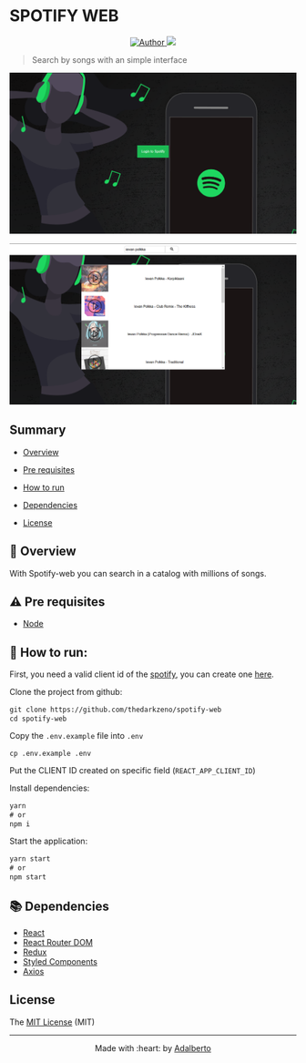 # SPOTIFY WEB

<p align="center">
  <a href="https://github.com/thedarkzeno">
        <img src="https://img.shields.io/badge/Author-thedarkzeno-brightgreen" alt="Author" />
    </a>
  <img src="http://img.shields.io/static/v1?label=License&message=MIT&color=green"/>
</p>


> Search by songs with an simple interface

<p align="center"><img src="./screenshots/2.png"/></p>
<p align="center"><img src="./screenshots/1.png"/></p>

## Summary 

- [Overview ](#eyes-overview)

- [Pre requisites](#warning-pre-requisites)

- [How to run](#construction_worker-how-to-run)

- [Dependencies](#books-dependecies)

- [License](#license)

## :eyes: Overview 

<p align="justify">
  With Spotify-web you can search in a catalog with millions of songs.
</p>



## :warning: Pre requisites

- [Node](https://nodejs.org/en/download/)


## :construction_worker: How to run:

First, you need a valid client id of the [spotify](https://www.spotify.com/), you can create one [here](https://developer.spotify.com/dashboard/applications).

Clone the project from github:

```shell
git clone https://github.com/thedarkzeno/spotify-web
cd spotify-web
```

Copy the `.env.example` file into `.env`

```shell
cp .env.example .env
```

Put the CLIENT ID created on specific field (`REACT_APP_CLIENT_ID`)

Install dependencies:

```shell
yarn
# or
npm i
```

Start the application:

```shell
yarn start
# or
npm start
```

## :books: Dependencies 

- [React](https://pt-br.reactjs.org/docs/create-a-new-react-app.html)
- [React Router DOM](https://reacttraining.com/react-router/web/guides/quick-start)
- [Redux](https://redux.js.org/)
- [Styled Components](https://styled-components.com/)
- [Axios](https://github.com/axios/axios)


## License

The [MIT License]() (MIT)


---

<p align="center">
Made with :heart: by <a href="https://www.linkedin.com/in/adalberto-junior-62618a176/">Adalberto</a>
</p>

